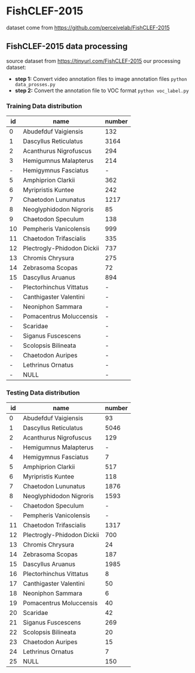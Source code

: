 # FishCLEF-2015
  dataset come from https://github.com/perceivelab/FishCLEF-2015
## FishCLEF-2015 data processing
  source dataset from https://tinyurl.com/FishCLEF-2015
  our processing dataset: 
  - **step 1:** Convert video annotation files to image annotation files
    `python data_prosses.py`  
  - **step 2:** Convert the annotation file to VOC format 
    `python voc_label.py`
### Training Data distribution

| id  | name                      | number |
| --- | ------------------------- | -----  |
| 0   | Abudefduf Vaigiensis      |   132  | 
| 1   | Dascyllus Reticulatus     |  3164  |
| 2   | Acanthurus Nigrofuscus    |   294  |
| 3   | Hemigumnus Malapterus     |   214  |
| -   |  Hemigymnus Fasciatus     |    -   |
| 5   | Amphiprion Clarkii        |   362  |
| 6   | Myripristis Kuntee        |   242  |
| 7   | Chaetodon Lununatus       |  1217  |
| 8   | Neoglyphidodon Nigroris   |    85  |
| 9   | Chaetodon Speculum        |   138  |
| 10  | Pempheris Vanicolensis    |   999  |
| 11  | Chaetodon Trifascialis    |   335  |
| 12  | Plectrogly-Phidodon Dickii|   737  |
| 13  | Chromis Chrysura          |   275  |
| 14  | Zebrasoma Scopas          |    72  |
| 15  | Dascyllus Aruanus         |   894  |
|  -  |  Plectorhinchus Vittatus   |  -    |
|  -  |  Canthigaster Valentini    |  -    |
|  -  |  Neoniphon Sammara         |  -    |
|  -  |  Pomacentrus Moluccensis   |  -    |
|  -  |  Scaridae                  |  -    |
|  -  |  Siganus Fuscescens        |  -    |
|  -  |  Scolopsis Bilineata       |  -    |
|  -  |  Chaetodon Auripes         |  -    |
|  -  |  Lethrinus Ornatus         |  -    |
|  -  |  NULL                      |  -    |
  
### Testing Data distribution 

| id  | name                      | number |
| --- | ------------------------- | -----  |
|  0  |  Abudefduf Vaigiensis      |   93  |   
|  1  |  Dascyllus Reticulatus     | 5046  |
|  2  |  Acanthurus Nigrofuscus    |  129  |
|  -  |  Hemigumnus Malapterus     |   -   |
|  4  |  Hemigymnus Fasciatus      |    7  |
|  5  |  Amphiprion Clarkii        |  517  |
|  6  |  Myripristis Kuntee        |  118  |
|  7  |  Chaetodon Lununatus       | 1876  |
|  8  |  Neoglyphidodon Nigroris   | 1593  |
|  -  |  Chaetodon  Speculum       |  -    |
|  -  |  Pempheris  Vanicolensis   |  -    |
|  11 |  Chaetodon Trifascialis    | 1317  |
|  12 |  Plectrogly-Phidodon Dickii|  700  |
|  13 |  Chromis Chrysura          |   24  |
|  14 |  Zebrasoma Scopas          |  187  |
|  15 |  Dascyllus Aruanus         | 1985  |
|  16 |  Plectorhinchus Vittatus   |    8  |
|  17 |  Canthigaster Valentini    |   50  |
|  18 |  Neoniphon Sammara         |    6  |
|  19 |  Pomacentrus Moluccensis   |   40  |
|  20 |  Scaridae                  |   42  |
|  21 |  Siganus Fuscescens        |  269  |
|  22 |  Scolopsis Bilineata       |   20  |
|  23 |  Chaetodon Auripes         |   15  |
|  24 |  Lethrinus Ornatus         |    7  |
|  25 |  NULL                      |  150  |

